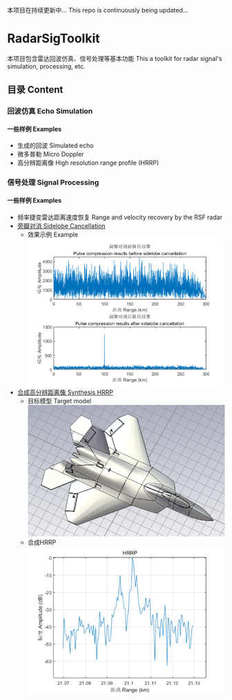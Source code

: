 本项目在持续更新中...
This repo is continuously being updated...

# RadarSigToolkit
本项目包含雷达回波仿真、信号处理等基本功能
This a toolkit for radar signal's simulation, processing, etc.

## 目录 Content

### 回波仿真 Echo Simulation

#### 一些样例 Examples
* 生成的回波 Simulated echo
* 微多普勒 Micro Doppler
* 高分辨距离像 High resolution range profile (HRRP)


### 信号处理 Signal Processing

#### 一些样例 Examples
* 频率捷变雷达距离速度恢复 Range and velocity recovery by the RSF radar
* [旁瓣对消 Sidelobe Cancellation](./SignalProcessing/SidelobeCancellation/)
  * 效果示例 Example
![Sidelobe_Cancellation](./SignalProcessing/SidelobeCancellation/image/Example_SidelobeCancellation.png)
* [合成高分辨距离像 Synthesis HRRP]((./SignalProcessing/SynHrrp/))
  * 目标模型 Target model
![Target_F22](./Data/F22.png)
  * 合成HRRP 
![Example_Hrrp](./SignalProcessing/SynHrrp/image/Example_Hrrp.png)
